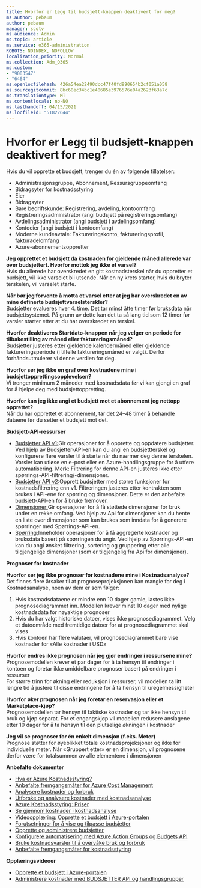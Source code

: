 ```yaml
---
title: Hvorfor er Legg til budsjett-knappen deaktivert for meg?
ms.author: pebaum
author: pebaum
manager: scotv
ms.audience: Admin
ms.topic: article
ms.service: o365-administration
ROBOTS: NOINDEX, NOFOLLOW
localization_priority: Normal
ms.collection: Adm_O365
ms.custom:
- "9003547"
- "6464"
ms.openlocfilehash: 426a54ea22490dcc47f40fd990654b2cf051a058
ms.sourcegitcommit: 8bc60ec34bc1e40685e3976576e04a2623f63a7c
ms.translationtype: MT
ms.contentlocale: nb-NO
ms.lasthandoff: 04/15/2021
ms.locfileid: "51822644"
---
```

# <a name="why-is-the-add-budget-button-disabled-for-me"></a>Hvorfor er Legg til budsjett-knappen deaktivert for meg?

Hvis du vil opprette et budsjett, trenger du én av følgende tillatelser:

- Administrasjonsgruppe, Abonnement, Ressursgruppeomfang
- Bidragsyter for kostnadsstyring
- Eier
- Bidragsyter
- Bare bedriftskunde: Registrering, avdeling, kontoomfang
- Registreringsadministrator (angi budsjett på registreringsomfang)
- Avdelingsadministrator (angi budsjett i avdelingsomfang)
- Kontoeier (angi budsjett i kontoomfang)
- Moderne kundeavtale: Faktureringskonto, faktureringsprofil, fakturadelomfang
- Azure-abonnementsoppretter

**Jeg opprettet et budsjett da kostnaden for gjeldende måned allerede var over budsjettert. Hvorfor mottok jeg ikke et varsel?**  
Hvis du allerede har overskredet en gitt kostnadsterskel når du oppretter et budsjett, vil ikke varselet bli utsende. Når en ny krets starter, hvis du bryter terskelen, vil varselet starte.

**Når bør jeg forvente å motta et varsel etter at jeg har overskredet en av mine definerte budsjettvarselsterskler?**  
Budsjetter evalueres hver 4. time. Det tar minst åtte timer før bruksdata når budsjettsystemet. På grunn av dette kan det ta så lang tid som 12 timer før varsler starter etter at du har overskredet en terskel.

**Hvorfor deaktiveres Startdato-knappen når jeg velger en periode for tilbakestilling av måned eller faktureringsmåned?**  
Budsjetter justeres etter gjeldende kalendermåned eller gjeldende faktureringsperiode (i tilfelle faktureringsmåned er valgt). Derfor forhåndsutmulerer vi denne verdien for deg.

**Hvorfor ser jeg ikke en graf over kostnadene mine i budsjettopprettingsopplevelsen?**  
Vi trenger minimum 2 måneder med kostnadsdata før vi kan gjengi en graf for å hjelpe deg med budsjettoppretting.

**Hvorfor kan jeg ikke angi et budsjett mot et abonnement jeg nettopp opprettet?**  
Når du har opprettet et abonnement, tar det 24–48 timer å behandle dataene før du setter et budsjett mot det.

**Budsjett-API-ressurser**

- [Budsjetter API v1:](https://docs.microsoft.com/rest/api/consumption/budgets?WT.mc_id=Portal-Microsoft_Azure_Support)Gir operasjoner for å opprette og oppdatere budsjetter. Ved hjelp av Budsjetter-API-en kan du angi en budsjettterskel og konfigurere flere varsler til å starte når du nærmer deg denne terskelen. Varsler kan utløse en e-post eller en Azure-handlingsgruppe for å utføre automatisering. Merk: Filtrering for denne API-en justeres ikke etter spørrings-API-filtrering/-dimensjoner.
- [Budsjetter API v2:](https://github.com/Azure/azure-rest-api-specs/blob/master/specification/cost-management/resource-manager/Microsoft.CostManagement/preview/2019-04-01-preview/examples/CreateOrUpdateBudget.json)Opprett budsjetter med større funksjoner for kostnadsfiltrering enn v1. Filtreringen justeres etter kontrakten som brukes i API-ene for spørring og dimensjoner. Dette er den anbefalte budsjett-API-en for å bruke fremover.
- [Dimensjoner:](https://docs.microsoft.com/rest/api/cost-management/dimensions?WT.mc_id=Portal-Microsoft_Azure_Support)Gir operasjoner for å få støttede dimensjoner for bruk under en rekke omfang. Ved hjelp av Api for dimensjoner kan du hente en liste over dimensjoner som kan brukes som inndata for å generere spørringer med Spørrings-API-en.
- [Spørring:](https://docs.microsoft.com/rest/api/cost-management/query?WT.mc_id=Portal-Microsoft_Azure_Support)Inneholder operasjoner for å få aggregerte kostnader og bruksdata basert på spørringen du angir. Ved hjelp av Spørrings-API-en kan du angi ønsket filtrering, sortering og gruppering etter alle tilgjengelige dimensjoner (som er tilgjengelig fra Api for dimensjoner).

**Prognoser for kostnader**

**Hvorfor ser jeg ikke prognoser for kostnadene mine i Kostnadsanalyse?**  
Det finnes flere årsaker til at prognoseprojeksjonen kan mangle for deg i Kostnadsanalyse, noen av dem er som følger:

1. Hvis kostnadsdataene er mindre enn 10 dager gamle, lastes ikke prognosediagrammet inn. Modellen krever minst 10 dager med nylige kostnadsdata for nøyaktige prognoser
2. Hvis du har valgt historiske datoer, vises ikke prognosediagrammet. Velg et datoområde med fremtidige datoer for at prognosediagrammet skal vises
3. Hvis kontoen har flere valutaer, vil prognosediagrammet bare vise kostnader for «Alle kostnader i USD»

**Hvorfor endres ikke prognosen når jeg gjør endringer i ressursene mine?**  
Prognosemodellen krever et par dager for å ta hensyn til endringer i kontoen og foretar ikke umiddelbare prognoser basert på endringer i ressurser  
For større trinn for økning eller reduksjon i ressurser, vil modellen ta litt lengre tid å justere til disse endringene for å ta hensyn til uregelmessigheter

**Hvorfor øker prognosen når jeg foretar en reservasjon eller et Marketplace-kjøp?**  
Prognosemodellen tar hensyn til faktiske kostnader og tar ikke hensyn til bruk og kjøp separat. For et engangskjøp vil modellen redusere anslagene etter 10 dager for å ta hensyn til den plutselige økningen i kostnader

**Jeg vil se prognoser for én enkelt dimensjon (f.eks. Meter)**  
Prognose støtter for øyeblikket totale kostnadsprojeksjoner og ikke for individuelle meter. Når «Gruppert etter» er en dimensjon, vil prognosene derfor være for totalsummen av alle elementene i dimensjonen

**Anbefalte dokumenter**

- [Hva er Azure Kostnadsstyring?](https://docs.microsoft.com/azure/cost-management/overview-cost-mgt?WT.mc_id=Portal-Microsoft_Azure_Support)
- [Anbefalte fremgangsmåter for Azure Cost Management](https://docs.microsoft.com/azure/cost-management/cost-mgt-best-practices?WT.mc_id=Portal-Microsoft_Azure_Support)
- [Analysere kostnader og forbruk](https://docs.microsoft.com/azure/cost-management/quick-acm-cost-analysis?WT.mc_id=Portal-Microsoft_Azure_Support)
- [Utforske og analysere kostnader med kostnadsanalyse](https://docs.microsoft.com/azure/cost-management/quick-acm-cost-analysis?WT.mc_id=Portal-Microsoft_Azure_Support)
- [Azure Kostnadsstyring: Priser](https://azure.microsoft.com/services/cost-management/#pricing)
- [Se gjennom kostnader i kostnadsanalyse](https://docs.microsoft.com/azure/cost-management-billing/costs/quick-acm-cost-analysis?WT.mc_id=Portal-Microsoft_Azure_Support#review-costs-in-cost-analysis)
- [Videoopplæring: Opprette et budsjett i Azure-portalen](https://www.youtube.com/watch?v=ExIVG_Gr45A&t=4s)
- [Forutsetninger for å vise og tilpasse budsjetter](https://docs.microsoft.com/azure/cost-management-billing/costs/tutorial-acm-create-budgets?WT.mc_id=Portal-Microsoft_Azure_Support#prerequisites)
- [Opprette og administrere budsjetter](https://docs.microsoft.com/azure/cost-management-billing/costs/tutorial-acm-create-budgets?WT.mc_id=Portal-Microsoft_Azure_Support#create-a-budget-in-the-azure-portal)
- [Konfigurere automatisering med Azure Action Groups og Budgets API](https://docs.microsoft.com/azure/cost-management/tutorial-acm-create-budgets?WT.mc_id=Portal-Microsoft_Azure_Support#trigger-an-action-group)
- [Bruke kostnadsvarsler til å overvåke bruk og forbruk](https://docs.microsoft.com/azure/cost-management/cost-mgt-alerts-monitor-usage-spending?WT.mc_id=Portal-Microsoft_Azure_Support)
- [Anbefalte fremgangsmåter for kostnadsstyring](https://docs.microsoft.com/azure/cost-management/cost-mgt-best-practices?WT.mc_id=Portal-Microsoft_Azure_Support)  

**Opplæringsvideoer**

- [Opprette et budsjett i Azure-portalen](https://go.microsoft.com/fwlink/?linkid=2146761)
- [Administrere kostnader med BUDSJETTER API og handlingsgrupper](https://go.microsoft.com/fwlink/?linkid=2147038)